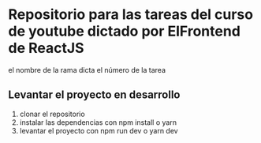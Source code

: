 # Repositorio para las tareas del curso de youtube dictado por ElFrontend de ReactJS

el nombre de la rama dicta el número de la tarea

## Levantar el proyecto en desarrollo

1. clonar el repositorio
2. instalar las dependencias con npm install o yarn
3. levantar el proyecto con npm run dev o yarn dev